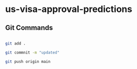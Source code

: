 # us-visa-approval-predictions

## Git Commands

``` bash

git add .

git commnit -m "updated"

git push origin main

```